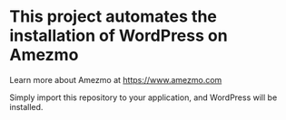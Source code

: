 # This project automates the installation of WordPress on Amezmo
Learn more about Amezmo at https://www.amezmo.com

Simply import this repository to your application, and WordPress will be installed.

